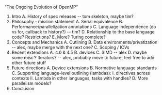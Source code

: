
"The Ongoing Evolution of OpenMP"

1. Intro
  A. History of spec releases -- tom skeleton, maybe tim?
2. Philosophy - mission statement
  A. Serial equivalence
  B. Performance/parallelization annotations
  C. Language independence (do vs for, callback to history?) -- tim?
  D. Relationship to the base language code? Restrictions?
  E. More? Turing complete?
3. Concepts and Mechanics
  A. Outlining
  B. Data environments/privatization -- alex, maybe merge with the next one?
  C. Scoping / ICVs
4. Recent extensions
  A. 4.0 & 4.5
  B. devices
  C. SIMD -- alex
  D. maybe some misc.? Iterators? -- alex, probably move to future, feel free to
                                           add other future stuff
5. Future directions 
  A. Device extensions
  B. Normative language standards
  C. Supporting language-level outlining (lambdas): 
    I. directives across contexts
    II. Lambda in other languages, tasks with handles?
  D. More parallelism models?
6. Conclusion
